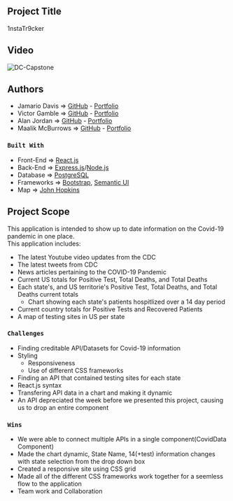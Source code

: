 ## Project Title
1nstaTr9cker

## Video
![DC-Capstone](https://user-images.githubusercontent.com/24234259/81082417-4541e480-8ec1-11ea-8f8d-45866948e71c.gif)


## Authors
 
  - Jamario Davis => [GitHub](https://github.com/jamariod) - [Portfolio](https://jamarioadavis.netlify.app/)
  - Victor Gamble => [GitHub](https://github.com/VictorGamble) - [Portfolio](https://victorgamble.github.io/)
  - Alan Jordan => [GitHub](https://github.com/alanbjordan) - [Portfolio](https://alanjordan.netlify.app/)
  - Maalik McBurrows => [GitHub](https://github.com/maalik-mcburrows) - [Portfolio](https://maalik-mcburrows.github.io/portfolio-v2/)

### `Built With`
  - Front-End => [React.js](https://reactjs.org/)
  - Back-End => [Express.js](https://expressjs.com/)/[Node.js](https://nodejs.org/en/)
  - Database => [PostgreSQL](https://www.postgresql.org/)
  - Frameworks => [Bootstrap](https://getbootstrap.com/), [Semantic UI](https://semantic-ui.com/)
  - Map => [John Hopkins](https://coronavirus.jhu.edu/us-map)
  

## Project Scope

This application is intended to show up to date information on the Covid-19 pandemic in one place.<br/>
This application includes:
  - The latest Youtube video updates from the CDC
  - The latest tweets from CDC
  - News articles pertaining to the COVID-19 Pandemic
  - Current US totals for Positive Test, Total Deaths, and Total Deaths
  - Each state's, and US territorie's Positive Test, Total Deaths, and Total Deaths current totals
      - Chart showing each state's patients hospitlized over a 14 day period
  - Current country totals for Positive Tests and Recovered Patients
  - A map of testing sites in US per state
    

### `Challenges`

- Finding creditable API/Datasets for Covid-19 information
- Styling
  - Responsiveness
  - Use of different CSS frameworks
- Finding an API that contained testing sites for each state
- React.js syntax
- Transfering API data in a chart and making it dynamic
- An API depreciated the week before we presented this project,
  causing us to drop an entire component

### `Wins`
- We were able to connect multiple APIs in a single component(CovidData Component)
- Made the chart dynamic, State Name, 14(+test) information changes with state selection from the drop down box
- Created a responsive site using CSS grid
- Made all of the different CSS frameworks work together for a seemless flow to the application
- Team work and Collaboration


